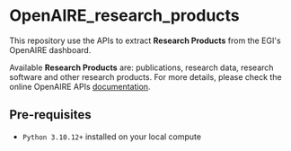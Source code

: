 # OpenAIRE_research_products
This repository use the APIs to extract **Research Products** from the EGI's OpenAIRE dashboard.

Available **Research Products** are: publications, research data, research software and other research products.
For more details, please check the online OpenAIRE APIs [documentation](https://egi.openaire.eu/develop).

## Pre-requisites
* `Python 3.10.12+` installed on your local compute
